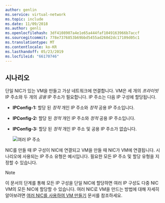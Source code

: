 ```yaml
---
author: genlin
ms.service: virtual-network
ms.topic: include
ms.date: 11/09/2018
ms.author: genli
ms.openlocfilehash: 3df4108907a4e1e65a444faf1049163966b7accf
ms.sourcegitcommit: 778e7376853b69bbd5455ad260d2dc17109d05c1
ms.translationtype: MT
ms.contentlocale: ko-KR
ms.lasthandoff: 05/23/2019
ms.locfileid: "66170746"
---
```

## <a name="scenario"></a>시나리오
단일 NIC가 있는 VM을 만들고 가상 네트워크에 연결합니다. VM은 세 개의 *프라이빗* IP 주소와 두 개의 *공용* IP 주소가 필요합니다. IP 주소는 다음 IP 구성에 할당됩니다.

* **IPConfig-1:** 할당 된 *정적* 개인 IP 주소와 *정적* 공용 IP 주소입니다.
* **IPConfig-2:** 할당 된 *정적* 개인 IP 주소와 *정적* 공용 IP 주소입니다.
* **IPConfig-3:** 할당 된 *정적* 개인 IP 주소 및 공용 IP 주소가 없습니다.
  
    ![여러 IP 주소](./media/virtual-network-multiple-ip-addresses-scenario/multiple-ipconfigs.png)

NIC를 만들 때 IP 구성이 NIC에 연결되고 VM을 만들 때 NIC가 VM에 연결됩니다. 시나리오에 사용되는 IP 주소 유형은 예시입니다. 필요한 모든 IP 주소 및 할당 유형을 지정할 수 있습니다.

> [!NOTE]
> 이 문서의 단계를 통해 모든 IP 구성을 단일 NIC에 할당하면 여러 IP 구성도 다중 NIC VM의 모든 NIC에 할당할 수 있습니다. 여러 NIC로 VM을 만드는 방법에 대해 자세히 알아보려면 [여러 NIC를 사용하여 VM 만들기](../articles/virtual-machines/windows/multiple-nics.md) 문서를 참조하세요.